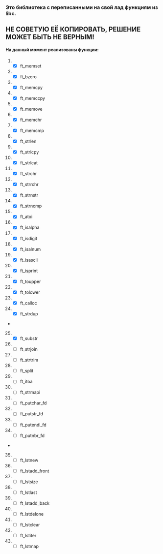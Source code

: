 ### Это библиотека с переписанными на свой лад функциям из libc. ###
## НЕ СОВЕТУЮ ЕЁ КОПИРОВАТЬ, РЕШЕНИЕ МОЖЕТ БЫТЬ НЕ ВЕРНЫМ! ##
#### На данный момент реализованы функции: ####
1. - [x] ft_memset
2. - [x] ft_bzero
3. - [x] ft_memcpy
4. - [x] ft_memccpy
5. - [x] ft_memove
6. - [x] ft_memchr
7. - [x] ft_memcmp
8. - [x] ft_strlen
9. - [x] ft_strlcpy
10. - [x] ft_strlcat
11. - [x] ft_strchr
12. - [x] ft_strrchr
13. - [x] ft_strnstr
14. - [x] ft_strncmp
15. - [x] ft_atoi
16. - [x] ft_isalpha
17. - [x] ft_isdigit
18. - [x] ft_isalnum
19. - [x] ft_isascii
20. - [x] ft_isprint
21. - [x] ft_toupper
22. - [x] ft_tolower
23. - [x] ft_calloc
24. - [x] ft_strdup
-
25. - [x] ft_substr
26. - [ ] ft_strjoin
27. - [ ] ft_strtrim
28. - [ ] ft_split
29. - [ ] ft_itoa
30. - [ ] ft_strmapi
31. - [ ] ft_putchar_fd
32. - [ ] ft_putstr_fd
33. - [ ] ft_putendl_fd
34. - [ ] ft_putnbr_fd
-
35. - [ ] ft_lstnew
36. - [ ] ft_lstadd_front
37. - [ ] ft_lstsize
38. - [ ] ft_lstlast
39. - [ ] ft_lstadd_back
40. - [ ] ft_lstdelone
41. - [ ] ft_lstclear
42. - [ ] ft_lstiter
43. - [ ] ft_lstmap
